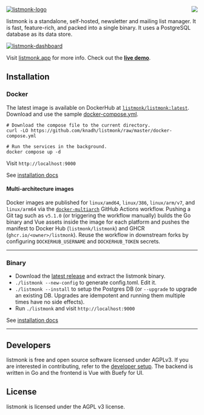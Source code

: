 <a href="https://zerodha.tech"><img src="https://zerodha.tech/static/images/github-badge.svg" align="right" /></a>

[![listmonk-logo](https://user-images.githubusercontent.com/547147/231084896-835dba66-2dfe-497c-ba0f-787564c0819e.png)](https://listmonk.app)

listmonk is a standalone, self-hosted, newsletter and mailing list manager. It is fast, feature-rich, and packed into a single binary. It uses a PostgreSQL database as its data store.

[![listmonk-dashboard](https://github.com/user-attachments/assets/689b5fbb-dd25-4956-a36f-e3226a65f9c4)](https://listmonk.app)

Visit [listmonk.app](https://listmonk.app) for more info. Check out the [**live demo**](https://demo.listmonk.app).

## Installation

### Docker

The latest image is available on DockerHub at [`listmonk/listmonk:latest`](https://hub.docker.com/r/listmonk/listmonk/tags?page=1&ordering=last_updated&name=latest).
Download and use the sample [docker-compose.yml](https://github.com/knadh/listmonk/blob/master/docker-compose.yml).


```shell
# Download the compose file to the current directory.
curl -LO https://github.com/knadh/listmonk/raw/master/docker-compose.yml

# Run the services in the background.
docker compose up -d
```
Visit `http://localhost:9000`

See [installation docs](https://listmonk.app/docs/installation)

#### Multi-architecture images

Docker images are published for `linux/amd64`, `linux/386`, `linux/arm/v7`, and `linux/arm64` via the [`docker-multiarch`](.github/workflows/docker-multi-arch.yml) GitHub Actions workflow. Pushing a Git tag such as `v5.1.0` (or triggering the workflow manually) builds the Go binary and Vue assets inside the image for each platform and pushes the manifest to Docker Hub (`listmonk/listmonk`) and GHCR (`ghcr.io/<owner>/listmonk`). Reuse the workflow in downstream forks by configuring `DOCKERHUB_USERNAME` and `DOCKERHUB_TOKEN` secrets.

__________________

### Binary
- Download the [latest release](https://github.com/knadh/listmonk/releases) and extract the listmonk binary.
- `./listmonk --new-config` to generate config.toml. Edit it.
- `./listmonk --install` to setup the Postgres DB (or `--upgrade` to upgrade an existing DB. Upgrades are idempotent and running them multiple times have no side effects).
- Run `./listmonk` and visit `http://localhost:9000`

See [installation docs](https://listmonk.app/docs/installation)
__________________


## Developers
listmonk is free and open source software licensed under AGPLv3. If you are interested in contributing, refer to the [developer setup](https://listmonk.app/docs/developer-setup). The backend is written in Go and the frontend is Vue with Buefy for UI. 


## License
listmonk is licensed under the AGPL v3 license.
